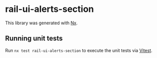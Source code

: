 # rail-ui-alerts-section

This library was generated with [Nx](https://nx.dev).

## Running unit tests

Run `nx test rail-ui-alerts-section` to execute the unit tests via [Vitest](https://vitest.dev/).
